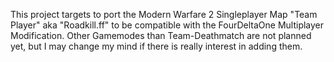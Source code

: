 This project targets to port the Modern Warfare 2 Singleplayer Map "Team Player" aka "Roadkill.ff" to be compatible with the FourDeltaOne Multiplayer Modification. Other Gamemodes than Team-Deathmatch are not planned yet, but I may change my mind if there is really interest in adding them.